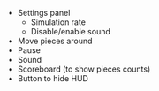 * Settings panel
  * Simulation rate
  * Disable/enable sound
* Move pieces around
* Pause
* Sound
* Scoreboard (to show pieces counts)
* Button to hide HUD